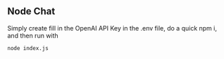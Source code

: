 ## Node Chat

Simply create fill in the OpenAI API Key in the .env file, do a quick npm i, and then run with 

`node index.js`